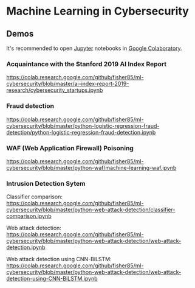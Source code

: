 # Machine Learning in Cybersecurity

## Demos

It's recommended to open [Jupyter](http://jupyter.org) notebooks in [Google Colabоratory](https://colab.research.google.com).

### Acquaintance with the Stanford 2019 AI Index Report

https://colab.research.google.com/github/fisher85/ml-cybersecurity/blob/master/ai-index-report-2019-research/cybersecurity_startups.ipynb

### Fraud detection

https://colab.research.google.com/github/fisher85/ml-cybersecurity/blob/master/python-logistic-regression-fraud-detection/python-logistic-regression-fraud-detection.ipynb

### WAF (Web Application Firewall) Poisoning

https://colab.research.google.com/github/fisher85/ml-cybersecurity/blob/master/python-waf/machine-learning-waf.ipynb

### Intrusion Detection Sytem

Classifier comparison: https://colab.research.google.com/github/fisher85/ml-cybersecurity/blob/master/python-web-attack-detection/classifier-comparison.ipynb

Web attack detection: https://colab.research.google.com/github/fisher85/ml-cybersecurity/blob/master/python-web-attack-detection/web-attack-detection.ipynb

Web attack detection using CNN-BiLSTM: https://colab.research.google.com/github/fisher85/ml-cybersecurity/blob/master/python-web-attack-detection/web-attack-detection-using-CNN-BiLSTM.ipynb
